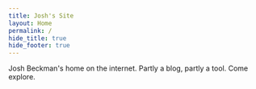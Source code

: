 ```yaml
---
title: Josh's Site
layout: Home
permalink: /
hide_title: true
hide_footer: true
---
```

Josh Beckman's home on the internet. Partly a blog, partly a tool. Come explore.
